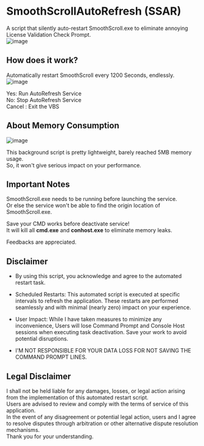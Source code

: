 # SmoothScrollAutoRefresh (SSAR)
A script that silently auto-restart SmoothScroll.exe to eliminate annoying License Validation Check Prompt.\
![image](https://github.com/TatshSiow/SmoothScrollAutoRefresh/assets/100989709/d55e3615-bdf1-4aaf-b5f5-832f6722f534)


## How does it work?
Automatically restart SmoothScroll every 1200 Seconds, endlessly.\
![image](https://github.com/TatshSiow/SmoothScrollAutoRefresh/assets/100989709/58cfd9f1-83b0-4ace-a6e7-3b64cf607ee4)

Yes: Run AutoRefresh Service\
No: Stop AutoRefresh Service\
Cancel : Exit the VBS


## About Memory Consumption
![image](https://github.com/TatshSiow/SmoothScrollAutoRefresh/assets/100989709/cd668b7c-184b-400b-93ea-1f8d89e952c7)

This background script is pretty lightweight, barely reached 5MB memory usage.\
So, it won't give serious impact on your performance.

## Important Notes
SmoothScroll.exe needs to be running before launching the service.\
Or else the service won't be able to find the origin location of SmoothScroll.exe.

Save your CMD works before deactivate service!\
It will kill all **cmd.exe** and **conhost.exe** to eliminate memory leaks.

Feedbacks are appreciated.

## Disclaimer

* By using this script, you acknowledge and agree to the automated restart task.

* Scheduled Restarts: This automated script is executed at specific intervals to refresh the application. These restarts are performed seamlessly and with minimal (nearly zero) impact on your experience.

* User Impact: While I have taken measures to minimize any inconvenience, Users will lose Command Prompt and Console Host sessions when executing task deactivation. Save your work to avoid potential disruptions.

* I'M NOT RESPONSIBLE FOR YOUR DATA LOSS FOR NOT SAVING THE COMMAND PROMPT LINES.

## Legal Disclaimer

I shall not be held liable for any damages, losses, or legal action arising from the implementation of this automated restart script. \
Users are advised to review and comply with the terms of service of this application.\
In the event of any disagreement or potential legal action, users and I agree to resolve disputes through arbitration or other alternative dispute resolution mechanisms.\
Thank you for your understanding.
